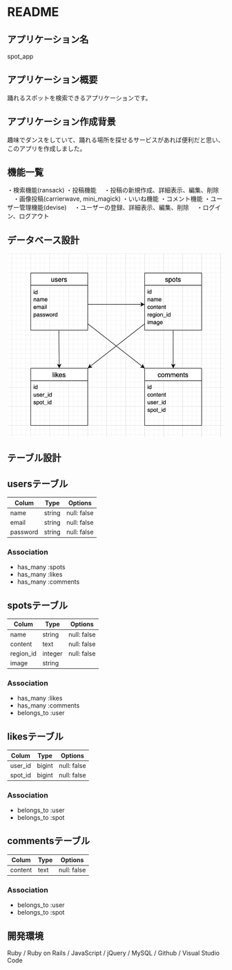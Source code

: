 # README

## アプリケーション名
spot_app

## アプリケーション概要
踊れるスポットを検索できるアプリケーションです。

## アプリケーション作成背景
趣味でダンスをしていて、踊れる場所を探せるサービスがあれば便利だと思い、このアプリを作成しました。

## 機能一覧
・検索機能(ransack)
・投稿機能
　・投稿の新規作成、詳細表示、編集、削除
　・画像投稿(carrierwave, mini_magick)
・いいね機能
・コメント機能
・ユーザー管理機能(devise)
　・ユーザーの登録、詳細表示、編集、削除
　・ログイン、ログアウト

## データベース設計
![サンプル画像](app/assets/images/er.png)


## テーブル設計

## usersテーブル
| Colum     | Type    | Options     |
| --------- | ------- | ----------- |
| name      | string  | null: false |
| email     | string  | null: false |
| password  | string  | null: false |

### Association
* has_many :spots
* has_many :likes
* has_many :comments

## spotsテーブル
| Colum     | Type    | Options     |
| --------- | ------- | ----------- |
| name      | string  | null: false |
| content   | text    | null: false |
| region_id | integer | null: false |
| image     | string  |             |

### Association
* has_many :likes
* has_many :comments
* belongs_to :user

## likesテーブル
| Colum     | Type    | Options     |
| --------- | ------- | ----------- |
| user_id   | bigint  | null: false |
| spot_id   | bigint  | null: false |

### Association
* belongs_to :user
* belongs_to :spot

## commentsテーブル
| Colum     | Type    | Options     |
| --------- | ------- | ----------- |
| content   | text    | null: false |

### Association
* belongs_to :user
* belongs_to :spot

## 開発環境
Ruby / Ruby on Rails / JavaScript / jQuery / MySQL / Github / Visual Studio Code

